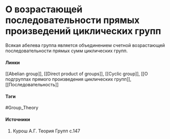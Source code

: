 # О возрастающей последовательности прямых произведений циклических групп
Всякая абелева группа является объединением счетной возрастающей последовательности прямых сумм циклических групп.

#### Линки
 [[Abelian group]],
 [[Direct product of groups]],
 [[Cyclic group]],
 [[О подгруппах прямого произведения циклических групп]],
 [[Последовательность]]
#### Тэги
 #Group_Theory 
#### Источники
 1. Курош А.Г. Теория Групп с.147